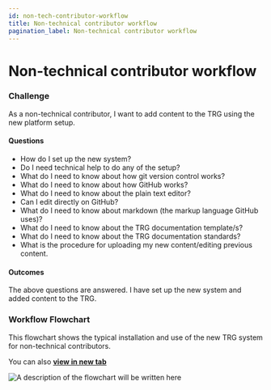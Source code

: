 ```yaml
---
id: non-tech-contributor-workflow
title: Non-technical contributor workflow
pagination_label: Non-technical contributor workflow
---
```

# Non-technical contributor workflow

### Challenge
As a non-technical contributor, I want to add content to the TRG using the new platform setup.

#### Questions

- How do I set up the new system?
- Do I need technical help to do any of the setup?
- What do I need to know about how git version control works?
- What do I need to know about how GitHub works?
- What do I need to know about the plain text editor?
- Can I edit directly on GitHub?
- What do I need to know about markdown (the markup language GitHub uses)?
- What do I need to know about the TRG documentation template/s?
- What do I need to know about the TRG documentation standards?
- What is the procedure for uploading my new content/editing previous content.

#### Outcomes
The above questions are answered.
I have set up the new system and added content to the TRG.

### Workflow Flowchart
This flowchart shows the typical installation and use of the new TRG system for non-technical contributors.

You can also [**view in new tab**](https://raw.githubusercontent.com/christinanevinuk/tdt-contributor/main/source/images/non-tech-contributor-install-workflow.jpg)

<img src="/images/non-tech-contributor-install-workflow.jpg" alt="A description of the flowchart will be written here" />
